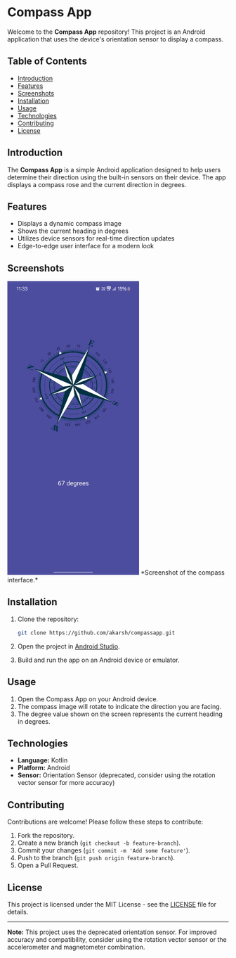 # Compass App

Welcome to the **Compass App** repository! This project is an Android application that uses the device's orientation sensor to display a compass.

## Table of Contents

- [Introduction](#introduction)
- [Features](#features)
- [Screenshots](#screenshots)
- [Installation](#installation)
- [Usage](#usage)
- [Technologies](#technologies)
- [Contributing](#contributing)
- [License](#license)

## Introduction

The **Compass App** is a simple Android application designed to help users determine their direction using the built-in sensors on their device. The app displays a compass rose and the current direction in degrees.

## Features

- Displays a dynamic compass image
- Shows the current heading in degrees
- Utilizes device sensors for real-time direction updates
- Edge-to-edge user interface for a modern look

## Screenshots
<img src="compass.png" alt="Compass Screen" width="300"/>
*Screenshot of the compass interface.*

## Installation

1. Clone the repository:

   ```bash
   git clone https://github.com/akarsh/compassapp.git
   ```

2. Open the project in [Android Studio](https://developer.android.com/studio).

3. Build and run the app on an Android device or emulator.

## Usage

1. Open the Compass App on your Android device.
2. The compass image will rotate to indicate the direction you are facing.
3. The degree value shown on the screen represents the current heading in degrees.

## Technologies

- **Language:** Kotlin
- **Platform:** Android
- **Sensor:** Orientation Sensor (deprecated, consider using the rotation vector sensor for more accuracy)

## Contributing

Contributions are welcome! Please follow these steps to contribute:

1. Fork the repository.
2. Create a new branch (`git checkout -b feature-branch`).
3. Commit your changes (`git commit -m 'Add some feature'`).
4. Push to the branch (`git push origin feature-branch`).
5. Open a Pull Request.

## License

This project is licensed under the MIT License - see the [LICENSE](LICENSE) file for details.

---

**Note:** This project uses the deprecated orientation sensor. For improved accuracy and compatibility, consider using the rotation vector sensor or the accelerometer and magnetometer combination.
